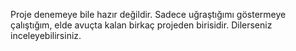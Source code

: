 Proje denemeye bile hazır değildir. Sadece uğraştığımı göstermeye çalıştığım, elde avuçta kalan birkaç projeden birisidir. Dilerseniz inceleyebilirsiniz.
